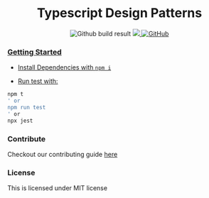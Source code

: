 <div align="center">
				<h1>Typescript Design Patterns</h1>
				<img alt="Github build result" src="https://github.com/vindecodex/ts-dp/actions/workflows/node.js.yml/badge.svg">
				<a href="https://www.codacy.com/gh/vindecodex/ts-dp/dashboard?utm_source=github.com&amp;utm_medium=referral&amp;utm_content=vindecodex/ts-dp&amp;utm_campaign=Badge_Grade"><img src="https://app.codacy.com/project/badge/Grade/6590a0f25e4445eeb56ba9f3a010c858"/>
				<img alt="GitHub" src="https://img.shields.io/github/license/vindecodex/ts-dp?style=flat-square">
</div>

### Getting Started

- Install Dependencies with `npm i`

- Run test with:

```bash
npm t
' or
npm run test
' or
npx jest
```

### Contribute
Checkout our contributing guide [here](/CONTRIBUTE.md)

### License
This is licensed under MIT license
